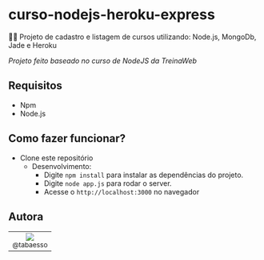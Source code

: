 # curso-nodejs-heroku-express
💜🔥 Projeto de cadastro e listagem de cursos utilizando: Node.js, MongoDb, Jade e Heroku

<i>Projeto feito baseado no curso de NodeJS da TreinaWeb</i>

## Requisitos

-   Npm
-   Node.js

## Como fazer funcionar?

-   Clone este repositório
    -   Desenvolvimento:
        -   Digite `npm install` para instalar as dependências do projeto.
        -   Digite `node app.js` para rodar o server.
        -   Acesse o `http://localhost:3000` no navegador

## Autora

<table>
    <tr>
        <td style="text-align:center">
            <a href="https://github.com/tabaesso" target="blank" rel="noopener"><img src="https://avatars1.githubusercontent.com/u/43206830?s=115&v=4"><br><sub>@tabaesso</sub></a>
        </td>
    </tr>
</table>

